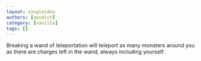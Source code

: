 ```yaml
---
layout: singleidea
authors: [aosdict]
category: [vanilla]
tags: []
---
```

Breaking a wand of teleportation will teleport as many monsters around you as there are charges left in the wand, always including yourself.
